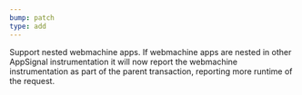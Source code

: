 ```yaml
---
bump: patch
type: add
---
```


Support nested webmachine apps. If webmachine apps are nested in other AppSignal instrumentation it will now report the webmachine instrumentation as part of the parent transaction, reporting more runtime of the request.
